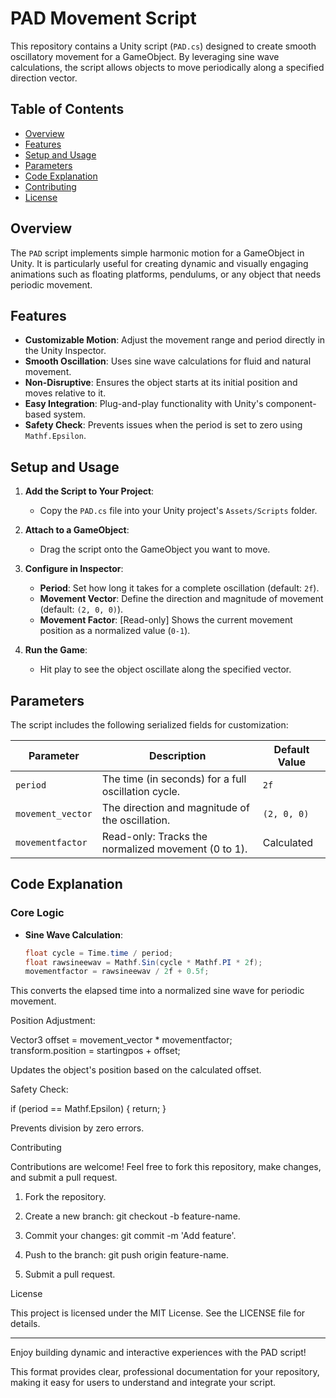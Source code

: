 

# PAD Movement Script  

This repository contains a Unity script (`PAD.cs`) designed to create smooth oscillatory movement for a GameObject. By leveraging sine wave calculations, the script allows objects to move periodically along a specified direction vector.  

## Table of Contents  
- [Overview](#overview)  
- [Features](#features)  
- [Setup and Usage](#setup-and-usage)  
- [Parameters](#parameters)  
- [Code Explanation](#code-explanation)  
- [Contributing](#contributing)  
- [License](#license)  

## Overview  
The `PAD` script implements simple harmonic motion for a GameObject in Unity. It is particularly useful for creating dynamic and visually engaging animations such as floating platforms, pendulums, or any object that needs periodic movement.  

## Features  
- **Customizable Motion**: Adjust the movement range and period directly in the Unity Inspector.  
- **Smooth Oscillation**: Uses sine wave calculations for fluid and natural movement.  
- **Non-Disruptive**: Ensures the object starts at its initial position and moves relative to it.  
- **Easy Integration**: Plug-and-play functionality with Unity's component-based system.  
- **Safety Check**: Prevents issues when the period is set to zero using `Mathf.Epsilon`.  

## Setup and Usage  

1. **Add the Script to Your Project**:  
   - Copy the `PAD.cs` file into your Unity project's `Assets/Scripts` folder.  

2. **Attach to a GameObject**:  
   - Drag the script onto the GameObject you want to move.  

3. **Configure in Inspector**:  
   - **Period**: Set how long it takes for a complete oscillation (default: `2f`).  
   - **Movement Vector**: Define the direction and magnitude of movement (default: `(2, 0, 0)`).  
   - **Movement Factor**: [Read-only] Shows the current movement position as a normalized value (`0-1`).  

4. **Run the Game**:  
   - Hit play to see the object oscillate along the specified vector.  

## Parameters  

The script includes the following serialized fields for customization:  

| Parameter        | Description                                          | Default Value |  
|------------------|------------------------------------------------------|---------------|  
| `period`         | The time (in seconds) for a full oscillation cycle.  | `2f`          |  
| `movement_vector`| The direction and magnitude of the oscillation.      | `(2, 0, 0)`   |  
| `movementfactor` | Read-only: Tracks the normalized movement (0 to 1).  | Calculated    |  

## Code Explanation  

### Core Logic  

- **Sine Wave Calculation**:  
  ```csharp  
  float cycle = Time.time / period;  
  float rawsineewav = Mathf.Sin(cycle * Mathf.PI * 2f);  
  movementfactor = rawsineewav / 2f + 0.5f;

This converts the elapsed time into a normalized sine wave for periodic movement.

Position Adjustment:

Vector3 offset = movement_vector * movementfactor;  
transform.position = startingpos + offset;

Updates the object's position based on the calculated offset.

Safety Check:

if (period == Mathf.Epsilon) { return; }

Prevents division by zero errors.


Contributing

Contributions are welcome! Feel free to fork this repository, make changes, and submit a pull request.

1. Fork the repository.


2. Create a new branch: git checkout -b feature-name.


3. Commit your changes: git commit -m 'Add feature'.


4. Push to the branch: git push origin feature-name.


5. Submit a pull request.



License

This project is licensed under the MIT License. See the LICENSE file for details.


---

Enjoy building dynamic and interactive experiences with the PAD script!

This format provides clear, professional documentation for your repository, making it easy for users to understand and integrate your script.


